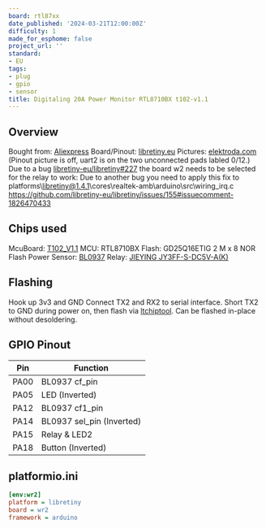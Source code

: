 ```yaml
---
board: rtl87xx
date_published: '2024-03-21T12:00:00Z'
difficulty: 1
made_for_esphome: false
project_url: ''
standard:
- EU
tags:
- plug
- gpio
- sensor
title: Digitaling 20A Power Monitor RTL8710BX t102-v1.1
---
```


## Overview

Bought from: [Aliexpress](https://de.aliexpress.com/item/1005005374840269.html)
Board/Pinout: [libretiny.eu](https://docs.libretiny.eu/boards/t102-v1.1/#pinout)
Pictures: [elektroda.com](https://www.elektroda.com/rtvforum/topic4032920.html) (Pinout picture is off, uart2 is on the two unconnected pads labled 0/12.)
Due to a bug [libretiny-eu/libretiny#227](https://github.com/libretiny-eu/libretiny/issues/227) the board w2 needs to be selected for the relay to work:
Due to another bug you need to apply this fix to platforms\libretiny@1.4.1\cores\realtek-amb\arduino\src\wiring_irq.c https://github.com/libretiny-eu/libretiny/issues/155#issuecomment-1826470433

## Chips used

McuBoard: [T102_V1.1](https://docs.libretiny.eu/boards/t102-v1.1/)
MCU: RTL8710BX
Flash: GD25Q16ETIG  2 M x 8 NOR Flash
Power Sensor: [BL0937](https://developer.tuya.com/en/docs/iot-device-dev/Electricity-statistics?id=Kaunfo4am6icc)
Relay: [JIEYING  JY3FF-S-DC5V-A(K)](https://www.lcsc.com/datasheet/lcsc_datasheet_2309121625_JIEYING-RELAY-JY3FF-S-DC5V-A-K_C17702442.pdf)

## Flashing

Hook up 3v3 and GND
Connect TX2 and RX2 to serial interface.
Short TX2 to GND during power on, then flash via [ltchiptool](https://docs.libretiny.eu/docs/flashing/tools/ltchiptool/).
Can be flashed in-place without desoldering.

## GPIO Pinout

| Pin    | Function                    |
| ------ | --------------------------- |
| PA00   | BL0937 cf_pin               |
| PA05   | LED (Inverted)              |
| PA12   | BL0937 cf1_pin              |
| PA14   | BL0937 sel_pin (Inverted)   |
| PA15   | Relay & LED2                |
| PA18   | Button  (Inverted)          |

## platformio.ini

```ini
[env:wr2]
platform = libretiny
board = wr2
framework = arduino
```